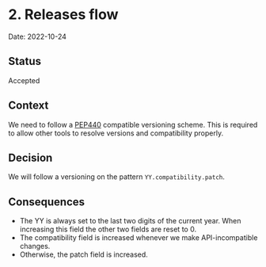 # 2. Releases flow

Date: 2022-10-24

## Status

Accepted

## Context

We need to follow a [PEP440](https://peps.python.org/pep-0440/) compatible versioning scheme. This is required to allow
other tools to resolve versions and compatibility properly.

## Decision

We will follow a versioning on the pattern `YY.compatibility.patch`.

## Consequences

* The YY is always set to the last two digits of the current year. When increasing this field the other two fields are
  reset to 0.
* The compatibility field is increased whenever we make API-incompatible changes.
* Otherwise, the patch field is increased.
